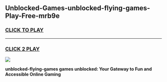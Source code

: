 
## Unblocked-Games-unblocked-flying-games-Play-Free-mrb9e
<h3>
<a href="https://premium76.site?title=unblocked-flying-games&ref=18A">CLICK TO PLAY</a></h3>
<hr>

<h3>
<a href="https://premium76.site?title=unblocked-flying-games&ref=18A">CLICK 2 PLAY</a>
  
</h3>

<a href="https://premium76.site?title=unblocked-flying-games&ref=18A"><img src="https://clearcache.store/games.png"></a>


**unblocked-flying-games games unblocked: Your Gateway to Fun and Accessible Online Gaming**
